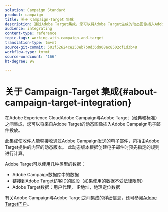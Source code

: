 ```yaml
---
solution: Campaign Standard
product: campaign
title: 关于 Campaign-Target 集成
description: 通过Adobe Target集成，您可以将Adobe Target生成的动态图像插入Adobe Campaign消息中。
audience: integrating
content-type: reference
topic-tags: working-with-campaign-and-target
translation-type: tm+mt
source-git-commit: 501f52624ce253eb7b0d36d908ac8502cf1d3b48
workflow-type: tm+mt
source-wordcount: '166'
ht-degree: 9%

---
```



# 关于 Campaign-Target 集成{#about-campaign-target-integration}

在Adobe Experience CloudAdobe Campaign与Adobe Target（经典和标准）之间集成，您可以将来自Adobe Target的动态图像插入Adobe Campaign电子邮件投放。

此集成使收件人能够接收通过Adobe Campaign发送的电子邮件，包括由Adobe Target提供的内容的动态版本。 此动态版本根据创建电子邮件时预先指定的规则进行计算。

Adobe Target可以使用几种类型的数据：

* Adobe Campaign数据库中的数据
* 链接到Adobe Target访客ID的区段（如果使用的数据不受法律限制）
* Adobe Target数据：用户代理， IP地址，地理定位数据

有关Adobe Campaign与Adobe Target之间集成的详细信息，还可参阅[Adobe Target门户](https://docs.adobe.com/content/help/zh-Hans/target/using/integrate/campaign-and-target.html)。
